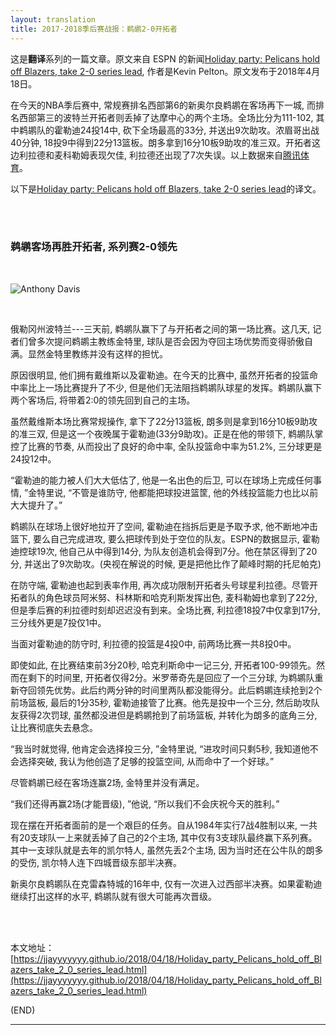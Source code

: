 ```yaml
---
layout: translation
title: 2017-2018季后赛战报：鹈鹕2-0开拓者
---
```



这是**翻译**系列的一篇文章。原文来自 ESPN 的新闻[Holiday party: Pelicans hold off Blazers, take 2-0 series lead](http://www.espn.com/nba/story/_/id/23224360/jrue-holiday-helps-pelicans-hold-trail-blazers-take-2-0-series-lead), 作者是Kevin Pelton。原文发布于2018年4月18日。

在今天的NBA季后赛中, 常规赛排名西部第6的新奥尔良鹈鹕在客场再下一城, 而排名西部第三的波特兰开拓者则丢掉了达摩中心的两个主场。全场比分为111-102, 其中鹈鹕队的霍勒迪24投14中, 砍下全场最高的33分, 并送出9次助攻。浓眉哥出战40分钟, 18投9中得到22分13篮板。朗多拿到16分10板9助攻的准三双。开拓者这边利拉德和麦科勒姆表现欠佳, 利拉德还出现了7次失误。以上数据来自[腾讯体育](http://nba.stats.qq.com/nbascore/?mid=1471490)。

以下是[Holiday party: Pelicans hold off Blazers, take 2-0 series lead](http://www.espn.com/nba/story/_/id/23224360/jrue-holiday-helps-pelicans-hold-trail-blazers-take-2-0-series-lead)的译文。

<br><br>

### 鹈鹕客场再胜开拓者, 系列赛2-0领先

<br>

![Anthony Davis](http://a.espncdn.com/combiner/i?img=%2Fmedia%2Fmotion%2F2018%2F0418%2Fdm_180418_NBA_One%2DPlay_Holiday_oop_to_Davis%2Fdm_180418_NBA_One%2DPlay_Holiday_oop_to_Davis.jpg&w=640&h=360&cquality=80)

<br>

俄勒冈州波特兰---三天前, 鹈鹕队赢下了与开拓者之间的第一场比赛。这几天, 记者们曾多次提问鹈鹕主教练金特里, 球队是否会因为夺回主场优势而变得骄傲自满。显然金特里教练并没有这样的担忧。

原因很明显, 他们拥有戴维斯以及霍勒迪。在今天的比赛中, 虽然开拓者的投篮命中率比上一场比赛提升了不少, 但是他们无法阻挡鹈鹕队球星的发挥。鹈鹕队赢下两个客场后, 将带着2:0的领先回到自己的主场。

虽然戴维斯本场比赛常规操作, 拿下了22分13篮板, 朗多则是拿到16分10板9助攻的准三双, 但是这一个夜晚属于霍勒迪(33分9助攻)。正是在他的带领下, 鹈鹕队掌控了比赛的节奏, 从而投出了良好的命中率, 全队投篮命中率为51.2%, 三分球更是24投12中。

“霍勒迪的能力被人们大大低估了, 他是一名出色的后卫, 可以在球场上完成任何事情, ”金特里说, “不管是谁防守, 他都能把球投进篮筐, 他的外线投篮能力也比以前大大提升了。”

鹈鹕队在球场上很好地拉开了空间, 霍勒迪在挡拆后更是予取予求, 他不断地冲击篮下, 要么自己完成进攻, 要么把球传到处于空位的队友。ESPN的数据显示, 霍勒迪控球19次, 他自己从中得到14分, 为队友创造机会得到7分。他在禁区得到了20分, 并送出了9次助攻。(央视在解说的时候, 更是把他比作了颠峰时期的托尼帕克)

在防守端, 霍勒迪也起到表率作用, 再次成功限制开拓者头号球星利拉德。尽管开拓者队的角色球员阿米努、科林斯和哈克利斯发挥出色, 麦科勒姆也拿到了22分, 但是季后赛的利拉德时刻却迟迟没有到来。全场比赛, 利拉德18投7中仅拿到17分, 三分线外更是7投仅1中。

当面对霍勒迪的防守时, 利拉德的投篮是4投0中, 前两场比赛一共8投0中。

即使如此, 在比赛结束前3分20秒, 哈克利斯命中一记三分, 开拓者100-99领先。然而在剩下的时间里, 开拓者仅得2分。米罗蒂奇先是回应了一个三分球, 为鹈鹕队重新夺回领先优势。此后约两分钟的时间里两队都没能得分。此后鹈鹕连续抢到2个前场篮板, 最后的1分35秒, 霍勒迪接管了比赛。他先是投中一个三分, 然后助攻队友获得2次罚球, 虽然都没进但是鹈鹕抢到了前场篮板, 并转化为朗多的底角三分, 让比赛彻底失去悬念。

“我当时就觉得, 他肯定会选择投三分, ”金特里说, “进攻时间只剩5秒, 我知道他不会选择突破, 我认为他创造了足够的投篮空间, 从而命中了一个好球。”

尽管鹈鹕已经在客场连赢2场, 金特里并没有满足。

“我们还得再赢2场(才能晋级), ”他说, “所以我们不会庆祝今天的胜利。”

现在摆在开拓者面前的是一个艰巨的任务。自从1984年实行7战4胜制以来, 一共有20支球队一上来就丢掉了自己的2个主场, 其中仅有3支球队最终赢下系列赛。其中一支球队就是去年的凯尔特人, 虽然先丢2个主场, 因为当时还在公牛队的朗多的受伤, 凯尔特人连下四城晋级东部半决赛。

新奥尔良鹈鹕队在克雷森特城的16年中, 仅有一次进入过西部半决赛。如果霍勒迪继续打出这样的水平, 鹈鹕队就有很大可能再次晋级。

<br><br>

本文地址：[https://jjayyyyyyy.github.io/2018/04/18/Holiday_party_Pelicans_hold_off_Blazers_take_2_0_series_lead.html](https://jjayyyyyyy.github.io/2018/04/18/Holiday_party_Pelicans_hold_off_Blazers_take_2_0_series_lead.html)

(END)

---
